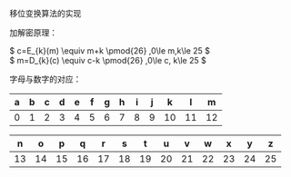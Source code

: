 移位变换算法的实现

加解密原理：

$ c=E_{k}(m)  \equiv m+k \pmod{26} ,0\le m,k\le 25 $  
$ m=D_{k}(c)  \equiv c-k \pmod{26} ,0\le c, k\le 25 $

字母与数字的对应：

|  a   |  b   |  c   |  d   |  e   |  f   |  g   |  h   |  i   |  j   |  k   |  l   |  m   |
| :--: | :--: | :--: | :--: | :--: | :--: | :--: | :--: | :--: | :--: | :--: | :--: | :--: |
|  0   |  1   |  2   |  3   |  4   |  5   |  6   |  7   |  8   |  9   |  10  |  11  |  12  |



|  n   |  o   |  p   |  q   |  r   |  s   |  t   |  u   |  v   |  w   |  x   |  y   |  z   |
| :--: | :--: | :--: | :--: | :--: | :--: | :--: | :--: | :--: | :--: | :--: | :--: | :--: |
|  13  |  14  |  15  |  16  |  17  |  18  |  19  |  20  |  21  |  22  |  23  |  24  |  25  |

